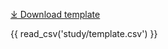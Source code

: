 [⤓ Download template](https://github.com/mc2-center/data-models/raw/main/templates/Study.csv)

{{ read_csv('study/template.csv') }}